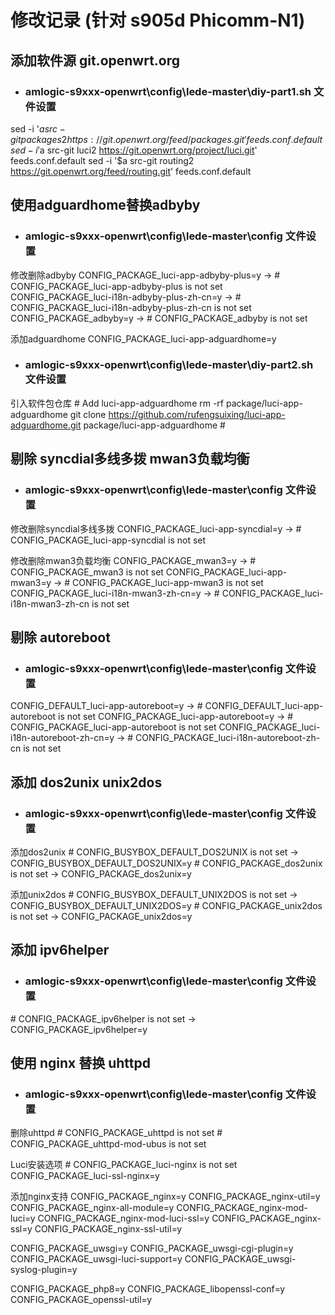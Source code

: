 # 修改记录 (针对 s905d Phicomm-N1)

## 添加软件源 git.openwrt.org

<!-- src-git packages https://github.com/coolsnowwolf/packages
src-git luci https://github.com/coolsnowwolf/luci
src-git routing https://github.com/coolsnowwolf/routing
src-git telephony https://git.openwrt.org/feed/telephony.git
#src-git helloworld https://github.com/fw876/helloworld.git
#src-git oui https://github.com/zhaojh329/oui.git
#src-git video https://github.com/openwrt/video.git
#src-git targets https://github.com/openwrt/targets.git
#src-git oldpackages http://git.openwrt.org/packages.git
#src-link custom /usr/src/openwrt/custom-feed -->

- ### amlogic-s9xxx-openwrt\config\lede-master\diy-part1.sh 文件设置

sed -i '$a src-git packages2 https://git.openwrt.org/feed/packages.git' feeds.conf.default
sed -i '$a src-git luci2 https://git.openwrt.org/project/luci.git' feeds.conf.default
sed -i '$a src-git routing2 https://git.openwrt.org/feed/routing.git' feeds.conf.default

## 使用adguardhome替换adbyby

- ### amlogic-s9xxx-openwrt\config\lede-master\config 文件设置

修改删除adbyby
CONFIG_PACKAGE_luci-app-adbyby-plus=y -> # CONFIG_PACKAGE_luci-app-adbyby-plus is not set
CONFIG_PACKAGE_luci-i18n-adbyby-plus-zh-cn=y -> # CONFIG_PACKAGE_luci-i18n-adbyby-plus-zh-cn is not set
CONFIG_PACKAGE_adbyby=y -> # CONFIG_PACKAGE_adbyby is not set

添加adguardhome
CONFIG_PACKAGE_luci-app-adguardhome=y

- ### amlogic-s9xxx-openwrt\config\lede-master\diy-part2.sh 文件设置

引入软件包仓库
\# Add luci-app-adguardhome
rm -rf package/luci-app-adguardhome
git clone https://github.com/rufengsuixing/luci-app-adguardhome.git package/luci-app-adguardhome
\#

## 剔除 syncdial多线多拨 mwan3负载均衡

- ### amlogic-s9xxx-openwrt\config\lede-master\config 文件设置

修改删除syncdial多线多拨
CONFIG_PACKAGE_luci-app-syncdial=y -> # CONFIG_PACKAGE_luci-app-syncdial is not set

修改删除mwan3负载均衡
CONFIG_PACKAGE_mwan3=y -> # CONFIG_PACKAGE_mwan3 is not set
CONFIG_PACKAGE_luci-app-mwan3=y -> # CONFIG_PACKAGE_luci-app-mwan3 is not set
CONFIG_PACKAGE_luci-i18n-mwan3-zh-cn=y -> # CONFIG_PACKAGE_luci-i18n-mwan3-zh-cn is not set

## 剔除 autoreboot

- ### amlogic-s9xxx-openwrt\config\lede-master\config 文件设置

CONFIG_DEFAULT_luci-app-autoreboot=y -> # CONFIG_DEFAULT_luci-app-autoreboot is not set
CONFIG_PACKAGE_luci-app-autoreboot=y -> # CONFIG_PACKAGE_luci-app-autoreboot is not set
CONFIG_PACKAGE_luci-i18n-autoreboot-zh-cn=y -> # CONFIG_PACKAGE_luci-i18n-autoreboot-zh-cn is not set

## 添加 dos2unix unix2dos

- ### amlogic-s9xxx-openwrt\config\lede-master\config 文件设置

添加dos2unix
\# CONFIG_BUSYBOX_DEFAULT_DOS2UNIX is not set -> CONFIG_BUSYBOX_DEFAULT_DOS2UNIX=y
\# CONFIG_PACKAGE_dos2unix is not set -> CONFIG_PACKAGE_dos2unix=y

添加unix2dos
\# CONFIG_BUSYBOX_DEFAULT_UNIX2DOS is not set -> CONFIG_BUSYBOX_DEFAULT_UNIX2DOS=y
\# CONFIG_PACKAGE_unix2dos is not set -> CONFIG_PACKAGE_unix2dos=y

## 添加 ipv6helper

- ### amlogic-s9xxx-openwrt\config\lede-master\config 文件设置

\# CONFIG_PACKAGE_ipv6helper is not set -> CONFIG_PACKAGE_ipv6helper=y

## 使用 nginx 替换 uhttpd

- ### amlogic-s9xxx-openwrt\config\lede-master\config 文件设置

删除uhttpd
\# CONFIG_PACKAGE_uhttpd is not set
\# CONFIG_PACKAGE_uhttpd-mod-ubus is not set

Luci安装选项
\# CONFIG_PACKAGE_luci-nginx is not set
CONFIG_PACKAGE_luci-ssl-nginx=y

添加nginx支持
CONFIG_PACKAGE_nginx=y
CONFIG_PACKAGE_nginx-util=y
CONFIG_PACKAGE_nginx-all-module=y
CONFIG_PACKAGE_nginx-mod-luci=y
CONFIG_PACKAGE_nginx-mod-luci-ssl=y
CONFIG_PACKAGE_nginx-ssl=y
CONFIG_PACKAGE_nginx-ssl-util=y

CONFIG_PACKAGE_uwsgi=y
CONFIG_PACKAGE_uwsgi-cgi-plugin=y
CONFIG_PACKAGE_uwsgi-luci-support=y
CONFIG_PACKAGE_uwsgi-syslog-plugin=y

CONFIG_PACKAGE_php8=y
CONFIG_PACKAGE_libopenssl-conf=y
CONFIG_PACKAGE_openssl-util=y